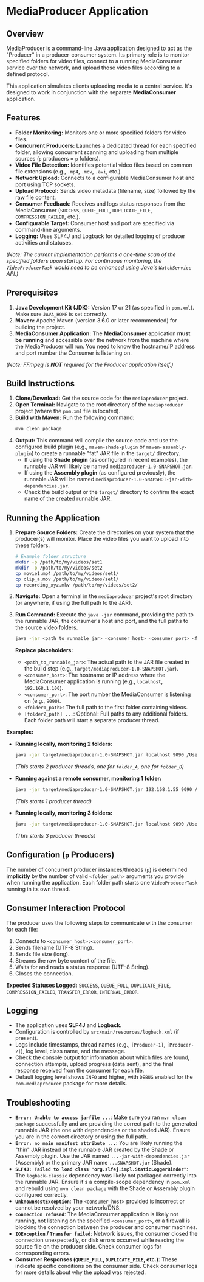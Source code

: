 # MediaProducer Application

## Overview

MediaProducer is a command-line Java application designed to act as the "Producer" in a producer-consumer system. Its primary role is to monitor specified folders for video files, connect to a running MediaConsumer service over the network, and upload those video files according to a defined protocol.

This application simulates clients uploading media to a central service. It's designed to work in conjunction with the separate **MediaConsumer** application.

## Features

*   **Folder Monitoring:** Monitors one or more specified folders for video files.
*   **Concurrent Producers:** Launches a dedicated thread for each specified folder, allowing concurrent scanning and uploading from multiple sources (`p` producers = `p` folders).
*   **Video File Detection:** Identifies potential video files based on common file extensions (e.g., `.mp4`, `.mov`, `.avi`, etc.).
*   **Network Upload:** Connects to a configurable MediaConsumer host and port using TCP sockets.
*   **Upload Protocol:** Sends video metadata (filename, size) followed by the raw file content.
*   **Consumer Feedback:** Receives and logs status responses from the MediaConsumer (`SUCCESS`, `QUEUE_FULL`, `DUPLICATE_FILE`, `COMPRESSION_FAILED`, etc.).
*   **Configurable Target:** Consumer host and port are specified via command-line arguments.
*   **Logging:** Uses SLF4J and Logback for detailed logging of producer activities and statuses.

*(Note: The current implementation performs a one-time scan of the specified folders upon startup. For continuous monitoring, the `VideoProducerTask` would need to be enhanced using Java's `WatchService` API.)*

## Prerequisites

1.  **Java Development Kit (JDK):** Version 17 or 21 (as specified in `pom.xml`). Make sure `JAVA_HOME` is set correctly.
2.  **Maven:** Apache Maven (version 3.6.0 or later recommended) for building the project.
3.  **MediaConsumer Application:** The **MediaConsumer** application **must be running** and accessible over the network from the machine where the MediaProducer will run. You need to know the hostname/IP address and port number the Consumer is listening on.

*(Note: FFmpeg is **NOT** required for the Producer application itself.)*

## Build Instructions

1.  **Clone/Download:** Get the source code for the `mediaproducer` project.
2.  **Open Terminal:** Navigate to the root directory of the `mediaproducer` project (where the `pom.xml` file is located).
3.  **Build with Maven:** Run the following command:
    ```bash
    mvn clean package
    ```
4.  **Output:** This command will compile the source code and use the configured build plugin (e.g., `maven-shade-plugin` or `maven-assembly-plugin`) to create a runnable "fat" JAR file in the `target/` directory.
    *   If using the **Shade plugin** (as configured in recent examples), the runnable JAR will likely be named `mediaproducer-1.0-SNAPSHOT.jar`.
    *   If using the **Assembly plugin** (as configured previously), the runnable JAR will be named `mediaproducer-1.0-SNAPSHOT-jar-with-dependencies.jar`.
    *   Check the build output or the `target/` directory to confirm the exact name of the created runnable JAR.

## Running the Application

1.  **Prepare Source Folders:** Create the directories on your system that the producer(s) will monitor. Place the video files you want to upload into these folders.
    ```bash
    # Example folder structure
    mkdir -p /path/to/my/videos/set1
    mkdir -p /path/to/my/videos/set2
    cp movie1.mp4 /path/to/my/videos/set1/
    cp clip_a.mov /path/to/my/videos/set1/
    cp recording_xyz.mkv /path/to/my/videos/set2/
    ```
2.  **Navigate:** Open a terminal in the `mediaproducer` project's root directory (or anywhere, if using the full path to the JAR).
3.  **Run Command:** Execute the `java -jar` command, providing the path to the runnable JAR, the consumer's host and port, and the full paths to the source video folders.

    ```bash
    java -jar <path_to_runnable_jar> <consumer_host> <consumer_port> <folder1_path> [folder2_path] ...
    ```

    **Replace placeholders:**
    *   `<path_to_runnable_jar>`: The actual path to the JAR file created in the build step (e.g., `target/mediaproducer-1.0-SNAPSHOT.jar`).
    *   `<consumer_host>`: The hostname or IP address where the MediaConsumer application is running (e.g., `localhost`, `192.168.1.100`).
    *   `<consumer_port>`: The port number the MediaConsumer is listening on (e.g., `9090`).
    *   `<folder1_path>`: The full path to the first folder containing videos.
    *   `[folder2_path] ...`: Optional: Full paths to any additional folders. Each folder path will start a separate producer thread.

**Examples:**

*   **Running locally, monitoring 2 folders:**
    ```bash
    java -jar target/mediaproducer-1.0-SNAPSHOT.jar localhost 9090 /Users/richter/producer_vids/folder_A /Users/richter/producer_vids/folder_B
    ```
    *(This starts 2 producer threads, one for `folder_A`, one for `folder_B`)*

*   **Running against a remote consumer, monitoring 1 folder:**
    ```bash
    java -jar target/mediaproducer-1.0-SNAPSHOT.jar 192.168.1.55 9090 /mnt/shared_videos/exports
    ```
    *(This starts 1 producer thread)*

*   **Running locally, monitoring 3 folders:**
    ```bash
    java -jar target/mediaproducer-1.0-SNAPSHOT.jar localhost 9090 /Users/richter/Videos/Set1 /Users/richter/Videos/Set2 /Users/richter/Videos/Set3
    ```
    *(This starts 3 producer threads)*

## Configuration (`p` Producers)

The number of concurrent producer instances/threads (`p`) is determined **implicitly** by the number of valid `<folder_path>` arguments you provide when running the application. Each folder path starts one `VideoProducerTask` running in its own thread.

## Consumer Interaction Protocol

The producer uses the following steps to communicate with the consumer for each file:

1.  Connects to `<consumer_host>:<consumer_port>`.
2.  Sends filename (UTF-8 String).
3.  Sends file size (long).
4.  Streams the raw byte content of the file.
5.  Waits for and reads a status response (UTF-8 String).
6.  Closes the connection.

**Expected Statuses Logged:** `SUCCESS`, `QUEUE_FULL`, `DUPLICATE_FILE`, `COMPRESSION_FAILED`, `TRANSFER_ERROR`, `INTERNAL_ERROR`.

## Logging

*   The application uses **SLF4J** and **Logback**.
*   Configuration is controlled by `src/main/resources/logback.xml` (if present).
*   Logs include timestamps, thread names (e.g., `[Producer-1]`, `[Producer-2]`), log level, class name, and the message.
*   Check the console output for information about which files are found, connection attempts, upload progress (data sent), and the final response received from the consumer for each file.
*   Default logging level shows `INFO` and higher, with `DEBUG` enabled for the `com.mediaproducer` package for more details.

## Troubleshooting

*   **`Error: Unable to access jarfile ...`**: Make sure you ran `mvn clean package` successfully and are providing the correct path to the generated runnable JAR (the one with dependencies or the shaded JAR). Ensure you are in the correct directory or using the full path.
*   **`Error: no main manifest attribute ...`**: You are likely running the "thin" JAR instead of the runnable JAR created by the Shade or Assembly plugin. Use the JAR named `...-jar-with-dependencies.jar` (Assembly) or the primary JAR name `...SNAPSHOT.jar` (Shade).
*   **`SLF4J: Failed to load class "org.slf4j.impl.StaticLoggerBinder"`**: The `logback-classic` dependency was likely not packaged correctly into the runnable JAR. Ensure it's a compile-scope dependency in `pom.xml` and rebuild using `mvn clean package` with the Shade or Assembly plugin configured correctly.
*   **`UnknownHostException`**: The `<consumer_host>` provided is incorrect or cannot be resolved by your network/DNS.
*   **`Connection refused`**: The MediaConsumer application is likely not running, not listening on the specified `<consumer_port>`, or a firewall is blocking the connection between the producer and consumer machines.
*   **`IOException` / `Transfer failed`**: Network issues, the consumer closed the connection unexpectedly, or disk errors occurred while reading the source file on the producer side. Check consumer logs for corresponding errors.
*   **Consumer Responses (`QUEUE_FULL`, `DUPLICATE_FILE`, etc.):** These indicate specific conditions on the consumer side. Check consumer logs for more details about why the upload was rejected.
